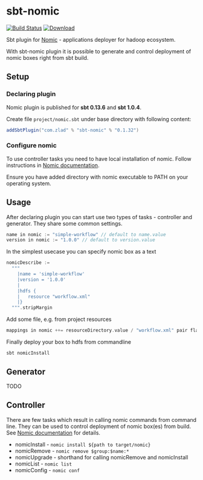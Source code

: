 # sbt-nomic

[![Build Status](https://travis-ci.org/zladovan/sbt-nomic.svg?branch=master)](https://travis-ci.org/zladovan/sbt-nomic)
[![Download](https://api.bintray.com/packages/sbt/sbt-plugin-releases/sbt-nomic/images/download.svg) ](https://bintray.com/sbt/sbt-plugin-releases/sbt-nomic/_latestVersion)

Sbt plugin for [Nomic](https://github.com/sn3d/nomic/) - applications deployer for hadoop ecosystem.

With sbt-nomic plugin it is possible to generate and control deployment of nomic boxes right from sbt build.  

## Setup

### Declaring plugin

Nomic plugin is published for **sbt 0.13.6** and **sbt 1.0.4**. 

Create file ``project/nomic.sbt`` under base directory with following content:

```scala
addSbtPlugin("com.zlad" % "sbt-nomic" % "0.1.32")
```

### Configure nomic

To use controller tasks you need to have local installation of nomic.
Follow instructions in [Nomic documentation](http://nomic.readthedocs.io/en/develop/installation.html).

Ensure you have added directory with nomic executable to PATH on your operating system.

## Usage

After declaring plugin you can start use two types of tasks - controller and generator.
They share some common settings.

```scala
name in nomic := "simple-workflow" // default to name.value
version in nomic := "1.0.0" // default to version.value
```

In the simplest usecase you can specify nomic box as a text

```scala
nomicDescribe :=
  """
    |name = 'simple-workflow'
    |version = '1.0.0'
    |
    |hdfs {
    |   resource "workflow.xml"
    |}
  """.stripMargin
```  
Add some file, e.g. from project resources

```scala
mappings in nomic ++= resourceDirectory.value / "workflow.xml" pair flat
```

Finally deploy your box to hdfs from commandline

```
sbt nomicInstall
```

## Generator

TODO

## Controller

There are few tasks which result in calling nomic commands from command line. 
They can be used to control deployment of nomic box(es) from build.
See [Nomic documentation](http://nomic.readthedocs.io/en/latest/gettingstarted.html#deploying-and-removing) for details. 

* nomicInstall - ``nomic install ${path to target/nomic}``
* nomicRemove - ``nomic remove $group:$name:*`` 
* nomicUpgrade - shorthand for calling  nomicRemove and nomicInstall
* nomicList - ``nomic list``
* nomicConfig - ``nomic conf``
 